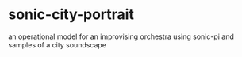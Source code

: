 # sonic-city-portrait
an operational model for an improvising orchestra using sonic-pi and samples of a city soundscape
